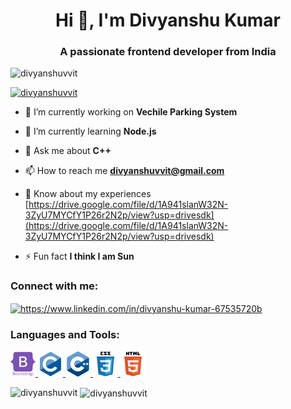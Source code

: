 <h1 align="center">Hi 👋, I'm Divyanshu Kumar</h1>
<h3 align="center">A passionate frontend developer from India</h3>

<p align="left"> <img src="https://komarev.com/ghpvc/?username=divyanshuvvit&label=Profile%20views&color=0e75b6&style=flat" alt="divyanshuvvit" /> </p>

<p align="left"> <a href="https://github.com/ryo-ma/github-profile-trophy"><img src="https://github-profile-trophy.vercel.app/?username=divyanshuvvit" alt="divyanshuvvit" /></a> </p>

- 🔭 I’m currently working on **Vechile Parking System**

- 🌱 I’m currently learning **Node.js**

- 💬 Ask me about **C++**

- 📫 How to reach me **divyanshuvvit@gmail.com**

- 📄 Know about my experiences [https://drive.google.com/file/d/1A941slanW32N-3ZyU7MYCfY1P26r2N2p/view?usp=drivesdk](https://drive.google.com/file/d/1A941slanW32N-3ZyU7MYCfY1P26r2N2p/view?usp=drivesdk)

- ⚡ Fun fact **I think I am Sun**

<h3 align="left">Connect with me:</h3>
<p align="left">
<a href="https://linkedin.com/in/https://www.linkedin.com/in/divyanshu-kumar-67535720b" target="blank"><img align="center" src="https://raw.githubusercontent.com/rahuldkjain/github-profile-readme-generator/master/src/images/icons/Social/linked-in-alt.svg" alt="https://www.linkedin.com/in/divyanshu-kumar-67535720b" height="30" width="40" /></a>
</p>

<h3 align="left">Languages and Tools:</h3>
<p align="left"> <a href="https://getbootstrap.com" target="_blank" rel="noreferrer"> <img src="https://raw.githubusercontent.com/devicons/devicon/master/icons/bootstrap/bootstrap-plain-wordmark.svg" alt="bootstrap" width="40" height="40"/> </a> <a href="https://www.cprogramming.com/" target="_blank" rel="noreferrer"> <img src="https://raw.githubusercontent.com/devicons/devicon/master/icons/c/c-original.svg" alt="c" width="40" height="40"/> </a> <a href="https://www.w3schools.com/cpp/" target="_blank" rel="noreferrer"> <img src="https://raw.githubusercontent.com/devicons/devicon/master/icons/cplusplus/cplusplus-original.svg" alt="cplusplus" width="40" height="40"/> </a> <a href="https://www.w3schools.com/css/" target="_blank" rel="noreferrer"> <img src="https://raw.githubusercontent.com/devicons/devicon/master/icons/css3/css3-original-wordmark.svg" alt="css3" width="40" height="40"/> </a> <a href="https://www.w3.org/html/" target="_blank" rel="noreferrer"> <img src="https://raw.githubusercontent.com/devicons/devicon/master/icons/html5/html5-original-wordmark.svg" alt="html5" width="40" height="40"/> </a> </p>

<p><img align="left" src="https://github-readme-stats.vercel.app/api/top-langs?username=divyanshuvvit&show_icons=true&locale=en&layout=compact" alt="divyanshuvvit" /></p>

<p>&nbsp;<img align="center" src="https://github-readme-stats.vercel.app/api?username=divyanshuvvit&show_icons=true&locale=en" alt="divyanshuvvit" /></p>
